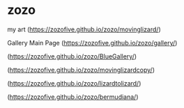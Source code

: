 # zozo
my art
(https://zozofive.github.io/zozo/movinglizard/)

Gallery Main Page
(https://zozofive.github.io/zozo/gallery/)

(https://zozofive.github.io/zozo/BlueGallery/)
 
 
 (https://zozofive.github.io/zozo/movinglizardcopy/)
 
 (https://zozofive.github.io/zozo/lizardtolizard/)
 
 (https://zozofive.github.io/zozo/bermudiana/)
 
 
 
 
